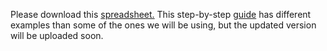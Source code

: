 Please download this [spreadsheet.](https://github.com/barnarderc/workshops/blob/master/Fall%202018/Economic%20History%20of%20Europe/dye_workshop_data.xlsx)
This step-by-step [guide](https://github.com/barnarderc/workshops/blob/master/Fall%202018/Economic%20History%20of%20Europe/dye_excel_guide.pdf) has different examples than some of the ones we will be using, but the updated version will be uploaded soon. 

